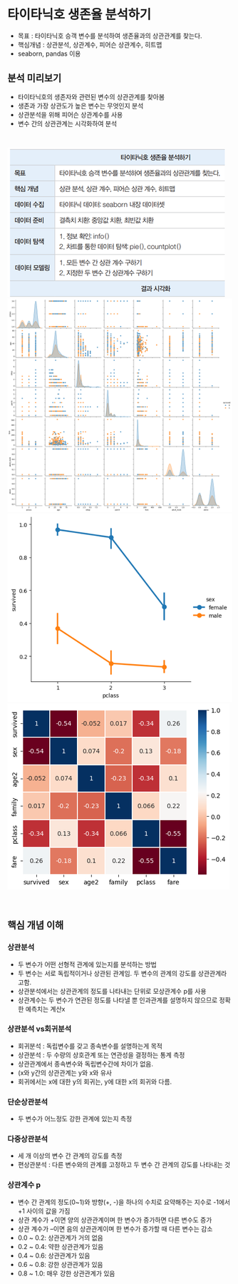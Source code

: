 # 타이타닉호 생존율 분석하기
- 목표 : 타이타닉호 승객 변수를 분석하여 생존율과의 상관관계를 찾는다.
- 핵심개념 : 상관분석, 상관계수, 피어슨 상관계수, 히트맵
- seaborn, pandas 이용

## 분석 미리보기
- 타이타닉호의 생존자와 관련된 변수의 상관관계를 찾아봄
- 생존과 가장 상관도가 높은 변수는 무엇인지 분석
- 상관분석을 위해 피어슨 상관계수를 사용
- 변수 간의 상관관계는 시각화하여 분석
<br>

![alt text](./images/image.png) <br>
![alt text](./images/image-1.png) <br>
![alt text](./images/image-2.png) <br>
![alt text](./images/image-3.png) <br>

<br>

## 핵심 개념 이해
### 상관분석	
- 두 변수가 어떤 선형적 관계에 있는지를 분석하는 방법
- 두 변수는 서로 독립적이거나 상관된 관계임. 두 변수의 관계의 강도를 상관관계라고함.
- 상관분석에서는 상관관계의 정도를 나타내는 단위로 모상관계수 p를 사용
- 상관계수는 두 변수가 연관된 정도를 나타낼 뿐 인과관계를 설명하지 않으므로 정확한 예측치는 계산x

### 상관분석 vs회귀분석	
- 회귀분석 : 독립변수를 갖고 종속변수를 설명하는게 목적
- 상관분석 : 두 수량의 상호관계 또는 연관성을 결정하는 통계 측정
- 상관관계에서 종속변수와 독립변수간에 차이가 없음. 
- (x와 y간의 상관관계는 y와 x와 유사
- 회귀에서는 x에 대한 y의 회귀는, y에 대한 x의 회귀와 다름.

### 단순상관분석	
- 두 변수가 어느정도 강한 관계에 있는지 측정
### 다중상관분석	
- 세 개 이상의 변수 간 관계의 강도를 측정
- 편상관분석 : 다른 변수와의 관계를 고정하고 두 변수 간 관계의 강도를 나타내는 것

### 상관계수 p	
- 변수 간 관계의 정도(0~1)와 방향(+, -)을 하나의 수치로 요약해주는 지수로 -1에서 +1 사이의 값을 가짐
- 상관 계수가 +이면 양의 상관관계이며 한 변수가 증가하면 다른 변수도 증가
- 상관 계수가 –이면 음의 상관관계이며 한 변수가 증가할 때 다른 변수는 감소
- 0.0 ~ 0.2: 상관관계가 거의 없음	
- 0.2 ~ 0.4: 약한 상관관계가 있음	
- 0.4 ~ 0.6: 상관관계가 있음
- 0.6 ~ 0.8: 강한 상관관계가 있음	
- 0.8 ~ 1.0: 매우 강한 상관관계가 있음	

